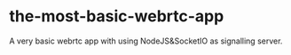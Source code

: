 # the-most-basic-webrtc-app
A very basic webrtc app with using NodeJS&amp;SocketIO as signalling server.
